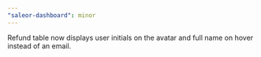```yaml
---
"saleor-dashboard": minor
---
```


Refund table now displays user initials on the avatar and full name on hover instead of an email.
